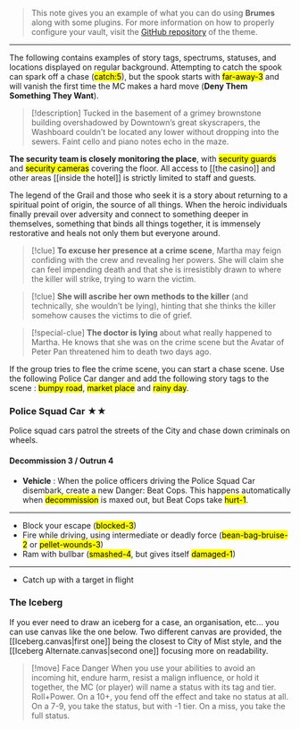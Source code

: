 > This note gives you an example of what you can do using **Brumes** along with some plugins. For more information on how to properly configure your vault, visit the [GitHub repository](https://github.com/4rtamis/obsidian-brumes) of the theme.

***

The following contains examples of story tags, spectrums, statuses, and locations displayed on regular background. Attempting to catch the spook can spark off a chase (<mark class='spectrum'>catch:5</mark>), but the spook starts with <mark class='status'>far-away-3</mark> and will vanish the first time the MC makes a hard move (**Deny Them Something They Want**).

>[!description] Tucked in the basement of a grimey brownstone building overshadowed by Downtown’s great skyscrapers, the Washboard couldn’t be located any lower without dropping into the sewers. Faint cello and piano notes echo in the maze.

**The security team is closely monitoring the place**, with <mark class='tag'>security guards</mark> and <mark class='tag'>security cameras</mark> covering the floor. All access to [[the casino]] and other areas [[inside the hotel]] is strictly limited to staff and guests.

The legend of the Grail and those who seek it is a story about returning to a spiritual point of origin, the source of all things. When the heroic individuals finally prevail over adversity and connect to something deeper in themselves, something that binds all things together, it is immensely restorative and heals not only them but everyone around.

>[!clue] **To excuse her presence at a crime scene**, Martha may feign confiding with the crew and revealing her powers. She will claim she can feel impending death and that she is irresistibly drawn to where the killer will strike, trying to warn the victim.

>[!clue] **She will ascribe her own methods to the killer** (and technically, she wouldn’t be lying), hinting that she thinks the killer somehow causes the victims to die of grief.

>[!special-clue] **The doctor is lying** about what really happened to Martha. He knows that she was on the crime scene but the Avatar of Peter Pan threatened him to death two days ago.

If the group tries to flee the crime scene, you can start a chase scene. Use the following Police Car danger and add the following story tags to the scene : <mark class='tag'>bumpy road</mark>, <mark class='tag'>market place</mark> and <mark class='tag'>rainy day</mark>.

<div class='danger bg3'>
	<h3>Police Squad Car ★★</h3>
	<p>Police squad cars patrol the streets of the City and chase down criminals on wheels.</p>
	<h4>Decommission 3 / Outrun 4</h4>
	<ul>
		<li><b>Vehicle</b> : When the police officers driving the Police Squad Car disembark, create a new Danger: Beat Cops. This happens automatically when <mark class='spectrum'>decommission</mark> is maxed out, but Beat Cops take <mark class='status'>hurt-1</mark>.</li>
	</ul>
	<hr>
	<ul>
		<li>Block your escape (<mark class='status'>blocked-3</mark>)</li>
		<li>Fire while driving, using intermediate or deadly force (<mark class='status'>bean-bag-bruise-2</mark> or <mark class='status'>pellet-wounds-3</mark>)</li>
		<li>Ram with bullbar (<mark class='status'>smashed-4</mark>, but gives itself <mark class='status'>damaged-1</mark>)</li>
	</ul>
	<hr>
	<ul>
		<li>Catch up with a target in flight</li>
	</ul>
</div>

### The Iceberg
If you ever need to draw an iceberg for a case, an organisation, etc... you can use canvas like the one below. Two different canvas are provided, the [[Iceberg.canvas|first one]] being the closest to City of Mist style, and the [[Iceberg Alternate.canvas|second one]] focusing more on readability.

>[!move] Face Danger
>When you use your abilities to avoid an incoming hit, endure harm, resist a malign influence, or hold it together, the MC (or player) will name a status with its tag and tier. Roll+Power. On a 10+, you fend off the effect and take no status at all. On a 7-9, you take the status, but with -1 tier. On a miss, you take the full status.

